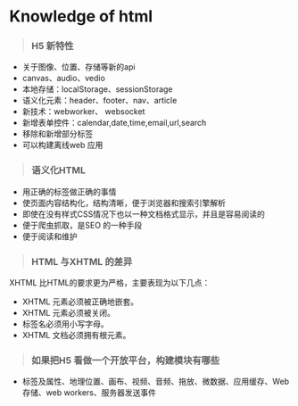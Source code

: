 # Knowledge of html
> ### H5 新特性
- 关于图像、位置、存储等新的api
- canvas、audio、vedio
- 本地存储：localStorage、sessionStorage
- 语义化元素：header、footer、nav、article
- 新技术：webworker、 websocket
- 新增表单控件：calendar,date,time,email,url,search
- 移除和新增部分标签
- 可以构建离线web 应用

> ### 语义化HTML
- 用正确的标签做正确的事情
- 使页面内容结构化，结构清晰，便于浏览器和搜索引擎解析
- 即使在没有样式CSS情况下也以一种文档格式显示，并且是容易阅读的
- 便于爬虫抓取，是SEO 的一种手段
- 便于阅读和维护

> ### HTML 与XHTML 的差异
XHTML 比HTML的要求更为严格，主要表现为以下几点：
- XHTML 元素必须被正确地嵌套。
- XHTML 元素必须被关闭。
- 标签名必须用小写字母。
- XHTML 文档必须拥有根元素。

> ### 如果把H5 看做一个开放平台，构建模块有哪些
- 标签及属性、地理位置、画布、视频、音频、拖放、微数据、应用缓存、Web存储、web workers、服务器发送事件